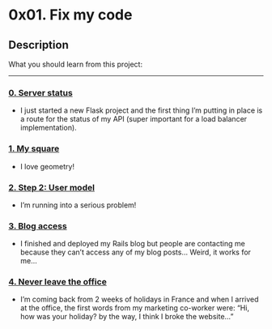 # 0x01. Fix my code

## Description
What you should learn from this project:

---

### [0. Server status](./status_server/)
* I just started a new Flask project and the first thing I’m putting in place is a route for the status of my API (super important for a load balancer implementation).


### [1. My square](./square.py)
* I love geometry! 


### [2. Step 2: User model](./user.py)
* I’m running into a serious problem! 


### [3. Blog access](./blog)
* I finished and deployed my Rails blog but people are contacting me because they can’t access any of my blog posts… Weird, it works for me…


### [4. Never leave the office](./react-blog)
* I’m coming back from 2 weeks of holidays in France and when I arrived at the office, the first words from my marketing co-worker were: “Hi, how was your holiday? by the way, I think I broke the website…”

